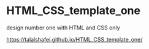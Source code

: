 # HTML_CSS_template_one
design number one with HTML and CSS only

https://talalshafei.github.io/HTML_CSS_template_one/
